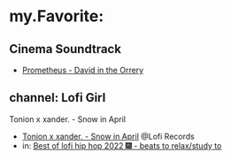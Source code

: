 # my.Favorite:
## Cinema Soundtrack
- [Prometheus - David in the Orrery](https://youtu.be/C1EeYB8Aog0)

## channel: Lofi Girl
Tonion x xander. - Snow in April
- [Tonion x xander. - Snow in April](https://youtu.be/azo-IzA_McI) @Lofi Records
- in: [Best of lofi hip hop 2022 🎆 - beats to relax/study to](https://youtu.be/i43tkaTXtwI)
